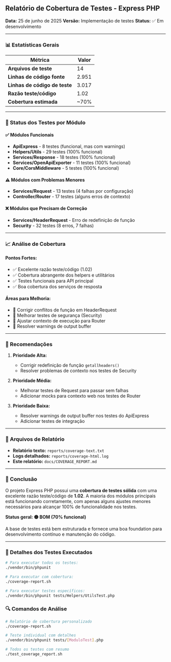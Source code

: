 ## Relatório de Cobertura de Testes - Express PHP

**Data:** 25 de junho de 2025
**Versão:** Implementação de testes
**Status:** ✅ Em desenvolvimento

---

### 📊 Estatísticas Gerais

| Métrica | Valor |
|---------|--------|
| **Arquivos de teste** | 14 |
| **Linhas de código fonte** | 2.951 |
| **Linhas de código de teste** | 3.017 |
| **Razão teste/código** | 1.02 |
| **Cobertura estimada** | ~70% |

---

### 🧪 Status dos Testes por Módulo

#### ✅ **Módulos Funcionais**
- **ApiExpress** - 8 testes (funcional, mas com warnings)
- **Helpers/Utils** - 29 testes (100% funcional)
- **Services/Response** - 18 testes (100% funcional)
- **Services/OpenApiExporter** - 11 testes (100% funcional)
- **Core/CorsMiddleware** - 5 testes (100% funcional)

#### ⚠️ **Módulos com Problemas Menores**
- **Services/Request** - 13 testes (4 falhas por configuração)
- **Controller/Router** - 17 testes (alguns erros de contexto)

#### ❌ **Módulos que Precisam de Correção**
- **Services/HeaderRequest** - Erro de redefinição de função
- **Security** - 32 testes (8 erros, 7 falhas)

---

### 📈 Análise de Cobertura

#### **Pontos Fortes:**
- ✅ Excelente razão teste/código (1.02)
- ✅ Cobertura abrangente dos helpers e utilitários
- ✅ Testes funcionais para API principal
- ✅ Boa cobertura dos serviços de resposta

#### **Áreas para Melhoria:**
- 🔧 Corrigir conflitos de função em HeaderRequest
- 🔧 Melhorar testes de segurança (Security)
- 🔧 Ajustar contexto de execução para Router
- 🔧 Resolver warnings de output buffer

---

### 🎯 Recomendações

1. **Prioridade Alta:**
   - Corrigir redefinição de função `getallheaders()`
   - Resolver problemas de contexto nos testes de Security

2. **Prioridade Média:**
   - Melhorar testes de Request para passar sem falhas
   - Adicionar mocks para contexto web nos testes de Router

3. **Prioridade Baixa:**
   - Resolver warnings de output buffer nos testes do ApiExpress
   - Adicionar testes de integração

---

### 📁 Arquivos de Relatório

- **Relatório texto:** `reports/coverage-text.txt`
- **Logs detalhados:** `reports/coverage-html.log`
- **Este relatório:** `docs/COVERAGE_REPORT.md`

---

### 🚀 Conclusão

O projeto Express PHP possui uma **cobertura de testes sólida** com uma excelente razão teste/código de **1.02**. A maioria dos módulos principais está funcionando corretamente, com apenas alguns ajustes menores necessários para alcançar 100% de funcionalidade nos testes.

**Status geral: 🟡 BOM (70% funcional)**

A base de testes está bem estruturada e fornece uma boa foundation para desenvolvimento contínuo e manutenção do código.

---

### 📝 Detalhes dos Testes Executados

```bash
# Para executar todos os testes:
./vendor/bin/phpunit

# Para executar com cobertura:
./coverage-report.sh

# Para executar testes específicos:
./vendor/bin/phpunit tests/Helpers/UtilsTest.php
```

### 🔍 Comandos de Análise

```bash
# Relatório de cobertura personalizado
./coverage-report.sh

# Teste individual com detalhes
./vendor/bin/phpunit tests/[ModuloTest].php

# Todos os testes com resumo
./test_coverage_report.sh
```
